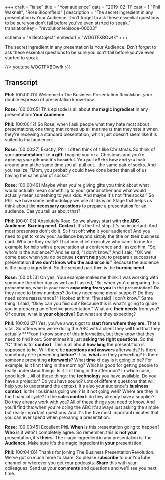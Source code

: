 +++
draft           = "false"
title           = "Your audience"
date            = "2019-02-11"
cast            = [ "Phil Waknell", "Rose Bloomfield" ]
description     = "The secret ingredient in any presentation is Your Audience. Don’t forget to ask these essential questions to be sure you don’t fail before you’ve even started to speak."
translationKey  = "revolution/episode-00003"

schema          = "VideoObject"
embedurl        = "WOGTFXBOwfk"
+++
	
The secret ingredient in any presentation is Your Audience. Don’t forget to ask these essential questions to be sure you don’t fail before you’ve even started to speak.

{{< youtube WOGTFXBOwfk >}}

## Transcript
 
**Phil:** [00:00:00] Welcome to The Business Presentation Revolution, your double espresso of presentation know-how. 
 
**Rose:** [00:00:05] This episode is all about the **magic ingredient** in any presentation: **Your Audience**. 
 
**Phil:** [00:00:12] So Rose, when I ask people what they hate most about presentations, one thing that comes up all the time is that they hate it when they're receiving a standard presentation, which just doesn't seem like it is suited to that audience. 
 
**Rose:** [00:00:27] Exactly, Phil. I often think of it like Christmas. So think of your **presentation** like **a gift**. Imagine you're at Christmas and you're opening your gift and it's beautiful. You pull off the bow and you look around and at the same time you all pull out... the same pair of socks. And you realize, "Mom, you probably could have done better than all of us having the same pair of socks." 
 
**Rose:** [00:00:49] Maybe when you're giving gifts you think about what would actually mean something to your grandmother and what would actually mean something to your kids. And maybe it's not "the socks.” So Phil, we have some methodology we use at Ideas on Stage that helps us think about the **necessary questions** to prepare a presentation for an audience. Can you tell us about that? 
 
**Phil:** [00:01:08] Absolutely Rose. So we always start with **the ABC**. **Audience**. **Burning need.** **Context**. It's the first step. It's so important. And most presenters don't do it. So first off: **who** is your audience? And you need to get to know your audience beyond simply the title on their business card. Who are they really? I had one chief executive who came to me for example for help with a presentation at a conference and I asked him, "So, who's in the audience?" And he said, "I don't know." And I said, "OK well come back when you do because **I can't help** you to prepare a successful presentation **if we don't know who the audience is**." Because the audience is the magic ingredient. So the second part then is the **burning need**. 
 
**Rose:** [00:01:53] Oh yes. Your example makes me think. I was working with someone the other day as well and I asked, "So, when you're preparing this presentation, what is your team **expecting from you** in the presentation? Do they need to know numbers? Do they need some moral support? Do they need some reassurance?" I looked at him: “[he said] I don't know." Same thing. I said, "Okay can you find out? Because this is what's going to guide you in preparing an effective presentation." What are **their needs** from you? Of course, what is **your objective**? But what are they expecting? 
 
**Phil:** [00:02:27] Yes, you've always got to **start from where they are.** That's vital. So often when we're doing the ABC with a client they will find that they actually ****don't know some of this information, but they know that they need to find it out. Sometimes it's just **asking the right questions**. So the "C" then is for **context**. This is all about **how long** the presentation is supposed to be. Will there be **questions and answers** afterwards? Is there somebody else presenting **before**? If so, **what** are they presenting? Is there someone presenting **afterwards**? What **time** of day is it going to be? For example, is it first thing in the morning? Which is good for getting people to really understand things. Is it first thing in the afternoon? In which case, good luck… All of these things: the **technology** you have available. Do you have a projector? Do you have sound? Lots of different questions that will help you to understand the context. It's also your audience's **business context**: is their business going well? Is it not going well? Where are they in the financial cycle? In the **sales context**: do they already have a supplier? Do they already work with you? All of these things you need to know. And you'll find that when you're doing the ABC it's always just asking the simple but really important questions. And it's the five most important minutes that you can ever spend when preparing a presentation. 
 
**Rose:** [00:03:45] Excellent Phil. **When** is this presentation going to happen? **Who** is it with? I completely agree. So remember: this is **not your** presentation, it's **theirs**. The magic ingredient in any presentation is: the **Audience**. Make sure it's the magic ingredient in **your** presentation. 
 
**Phil:** [00:04:06] Thanks for joining The Business Presentation Revolution. We've got so much more to share. So please **subscribe** to our YouTube channel or wherever you get your podcasts. **Share** this with your colleagues. Send us your **comments** and questions and we'll see you next time. 